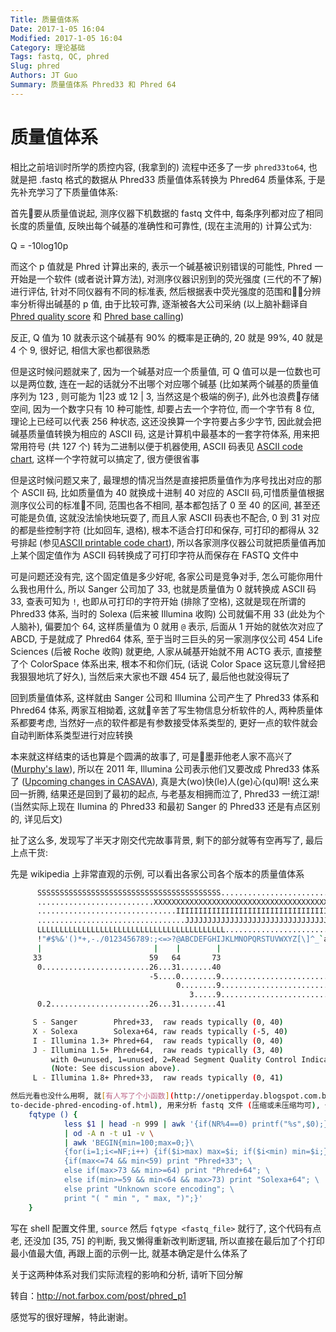 ```yaml
---
Title: 质量值体系
Date: 2017-1-05 16:04
Modified: 2017-1-05 16:04
Category: 理论基础
Tags: fastq, QC, phred
Slug: phred
Authors: JT Guo
Summary: 质量值体系 Phred33 和 Phred 64
---
```

# 质量值体系

相比之前培训时所学的质控内容, (我拿到的) 流程中还多了一步 `phred33to64`, 也就是把 .fastq 格式的数据从 Phred33
质量值体系转换为 Phred64 质量体系, 于是先补充学习了下质量值体系:

首先要从质量值说起, 测序仪器下机数据的 fastq 文件中, 每条序列都对应了相同长度的质量值, 反映出每个碱基的准确性和可靠性, (现在主流用的)
计算公式为:

Q = -10log10p

而这个 p 值就是 Phred 计算出来的, 表示一个碱基被识别错误的可能性, Phred 一开始是一个软件 (或者说计算方法),
对测序仪器识别到的荧光强度 (三代的不了解) 进行评估, 针对不同仪器有不同的标准表, 然后根据表中荧光强度的范围和分辨率分析得出碱基的 p 值,
由于比较可靠, 逐渐被各大公司采纳 (以上脑补翻译自 [Phred quality
score](https://en.wikipedia.org/wiki/Phred_quality_score) 和 [Phred base
calling](https://en.wikipedia.org/wiki/Phred_base_calling))

反正, Q 值为 10 就表示这个碱基有 90% 的概率是正确的, 20 就是 99%, 40 就是 4 个 9, 很好记, 相信大家也都很熟悉

但是这时候问题就来了, 因为一个碱基对应一个质量值, 可 Q 值可以是一位数也可以是两位数, 连在一起的话就分不出哪个对应哪个碱基
(比如某两个碱基的质量值序列为 123 , 则可能为 1|23 或 12 | 3, 当然这是个极端的例子), 此外也浪费存储空间, 因为一个数字只有 10
种可能性, 却要占去一个字符位, 而一个字节有 8 位, 理论上已经可以代表 256 种状态, 这还没换算一个字符要占多少字节,
因此就会把碱基质量值转换为相应的 ASCII 码, 这是计算机中最基本的一套字符体系, 用来把常用符号 (共 127 个) 转为二进制以便于机器使用,
ASCII 码表见 [ASCII code chart](http://binf.snipcademy.com/binf/img/lessons/dna-file-formats/ascii.svg), 这样一个字符就可以搞定了, 很方便很省事

但是这时候问题又来了, 最理想的情况当然是直接把质量值作为序号找出对应的那个 ASCII 码, 比如质量值为 40 就换成十进制 40 对应的 ASCII
码,可惜质量值根据测序仪公司的标准不同, 范围也各不相同, 基本都包括了 0 至 40 的区间, 甚至还可能是负值, 这就没法愉快地玩耍了, 而且人家
ASCII 码表也不配合, 0 到 31 对应的都是些控制字符 (比如回车, 退格), 根本不适合打印和保存, 可打印的都得从 32 号排起 (参见[ASCII printable code
chart](https://en.wikipedia.org/wiki/ASCII#ASCII_printable_code_chart)),
所以各家测序仪器公司就把质量值再加上某个固定值作为 ASCII 码转换成了可打印字符从而保存在 FASTQ 文件中

可是问题还没有完, 这个固定值是多少好呢, 各家公司是竞争对手, 怎么可能你用什么我也用什么, 所以 Sanger 公司加了 33, 也就是质量值为 0
就转换成 ASCII 码 33, 查表可知为 `!`, 也即从可打印的字符开始 (排除了空格), 这就是现在所谓的 Phred33 体系, 当时的
Solexa (后来被 Illumina 收购) 公司就偏不用 33 (此处为个人脑补), 偏要加个 64, 这样质量值为 0 就用 `@` 表示, 后面从
1 开始的就依次对应了 ABCD, 于是就成了 Phred64 体系, 至于当时三巨头的另一家测序仪公司 454 Life Sciences (后被
Roche 收购) 就更绝, 人家从碱基开始就不用 ACTG 表示, 直接整了个 ColorSpace 体系出来, 根本不和你们玩, (话说 Color
Space 这玩意儿曾经把我狠狠地坑了好久), 当然后来大家也不跟 454 玩了, 最后他也就没得玩了

回到质量值体系, 这样就由 Sanger 公司和 Illumina 公司产生了 Phred33 体系和 Phred64 体系, 两家互相拗着,
这就辛苦了写生物信息分析软件的人, 两种质量体系都要考虑, 当然好一点的软件都是有参数接受体系类型的, 更好一点的软件就会自动判断体系类型进行对应转换

本来就这样结束的话也算是个圆满的故事了, 可是墨菲他老人家不高兴了 ([Murphy's
law](https://en.wikipedia.org/wiki/Murphy's_law)), 所以在 2011 年, Illumina
公司表示他们又要改成 Phred33 体系了 ([Upcoming changes in
CASAVA](http://seqanswers.com/forums/showthread.php?s=ba8c7dfba863815f637c0bf45882f14b&t=8895)),
真是大(wo)快(le)人(ge)心(qu)啊! 这么来回一折腾, 结果还是回到了最初的起点, 与老基友相拥而泣了, Phred33 一统江湖!
(当然实际上现在 Ilumina 的 Phred33 和最初 Sanger 的 Phred33 还是有点区别的, 详见后文)

扯了这么多, 发现写了半天才刚交代完故事背景, 剩下的部分就等有空再写了, 最后上点干货:

先是 wikipedia 上非常直观的示例, 可以看出各家公司各个版本的质量值体系

```sh
      SSSSSSSSSSSSSSSSSSSSSSSSSSSSSSSSSSSSSSSSS.....................................................
      ..........................XXXXXXXXXXXXXXXXXXXXXXXXXXXXXXXXXXXXXXXXXXXXXX......................
      ...............................IIIIIIIIIIIIIIIIIIIIIIIIIIIIIIIIIIIIIIIII......................
      .................................JJJJJJJJJJJJJJJJJJJJJJJJJJJJJJJJJJJJJJJ......................
      LLLLLLLLLLLLLLLLLLLLLLLLLLLLLLLLLLLLLLLLLL....................................................
      !"#$%&'()*+,-./0123456789:;<=>?@ABCDEFGHIJKLMNOPQRSTUVWXYZ[\]^_`abcdefghijklmnopqrstuvwxyz{|}~
      |                         |    |        |                              |                     |
     33                        59   64       73                            104                   126
      0........................26...31.......40                                
                               -5....0........9.............................40 
                                     0........9.............................40 
                                        3.....9.............................40 
      0.2......................26...31........41                              

     S - Sanger        Phred+33,  raw reads typically (0, 40)
     X - Solexa        Solexa+64, raw reads typically (-5, 40)
     I - Illumina 1.3+ Phred+64,  raw reads typically (0, 40)
     J - Illumina 1.5+ Phred+64,  raw reads typically (3, 40)
         with 0=unused, 1=unused, 2=Read Segment Quality Control Indicator (bold) 
         (Note: See discussion above).
     L - Illumina 1.8+ Phred+33,  raw reads typically (0, 41)

然后光看也没什么用啊, 就[有人写了个小函数](http://onetipperday.blogspot.com.br/2012/10/code-snip-
to-decide-phred-encoding-of.html), 用来分析 fastq 文件 (压缩或未压缩均可), 代码如下:
    fqtype () {
            less $1 | head -n 999 | awk '{if(NR%4==0) printf("%s",$0);}' \
            | od -A n -t u1 -v \
            | awk 'BEGIN{min=100;max=0;}\
            {for(i=1;i<=NF;i++) {if($i>max) max=$i; if($i<min) min=$i;}}END\
            {if(max<=74 && min<59) print "Phred+33"; \
            else if(max>73 && min>=64) print "Phred+64"; \
            else if(min>=59 && min<64 && max>73) print "Solexa+64"; \
            else print "Unknown score encoding"; \
            print "( " min ", " max, ")";}'
    }
```

写在 shell 配置文件里, `source` 然后 `fqtype <fastq_file>` 就行了, 这个代码有点老, 还没加 [35, 75]
的判断, 我又懒得重新改判断逻辑, 所以直接在最后加了个打印最小值最大值, 再跟上面的示例一比, 就基本确定是什么体系了

关于这两种体系对我们实际流程的影响和分析, 请听下回分解

转自：<http://not.farbox.com/post/phred_p1>

感觉写的很好理解，特此谢谢。
